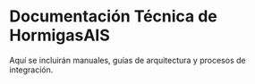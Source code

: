 # Documentación Técnica de HormigasAIS
Aquí se incluirán manuales, guías de arquitectura y procesos de integración.
